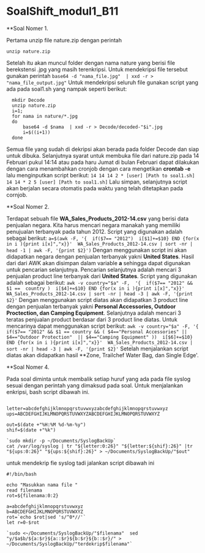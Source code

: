 # SoalShift_modul1_B11

**Soal Nomer 1.

   Pertama unzip file nature.zip dengan perintah
 
    unzip nature.zip
    
   Setelah itu akan muncul folder dengan nama nature yang berisi file berekstensi .jpg yang masih terenkripsi. Untuk mendekripsi file tersebut gunakan perintah 
  ```base64 -d "nama_file.jpg"  | xxd -r > "nama_file_output.jpg"```
    Untuk mendekripsi seluruh file gunakan script yang ada pada soal1.sh yang nampak seperti berikut:

```
  mkdir Decode
  unzip nature.zip 
  i=1; 
  for nama in nature/*.jpg 
  do 
      base64 -d $nama  | xxd -r > Decode/decoded-"$i".jpg
      i=$((i+1)) 
  done
  ```
   Semua file yang sudah di dekripsi akan berada pada folder Decode dan siap untuk dibuka. Selanjutnya syarat untuk membuka file dari nature.zip pada 14 Februari pukul 14:14 atau pada haru Jumat di bulan Februari dapat dilakukan dengan cara menambahkan cronjob dengan cara mengetikan **crontab -e** lalu menginputkan script berikut:
   `14 14 14 2 * [user] [Path to soal1.sh]
   14 14 * 2 5 [user] [Path to soal1.sh]`
   Lalu simpan, selanjutnya script akan berjalan secara otomatis pada waktu yang telah ditetapkan pada cornjob.
   
**Soal Nomer 2.

   Terdapat sebuah file **WA_Sales_Products_2012-14.csv** yang berisi data penjualan negara. Kita harus mencari negara manakah yang memiliki penujualan terbanyak pada tahun 2012. Script yang digunakan adalah sebagai berikut:
   `a=$(awk -F, '{  if($7== "2012")  i[$1]+=$10} END {for(x in i ){print i[x]","x}}'  WA_Sales_Products_2012-14.csv | sort -nr | head -1 | awk -F, '{print $2}')`
   Dengan menggunakan script ini akan didapatkan negara dengan penjualan terbanyak yakni **United States**. Hasil dari dari AWK akan disimpan dalam variable **a** sehingga dapat digunakan untuk pencarian selanjutnya.
   Pencarian selanjutnya adalah mencari 3 penjualan product line terbanyak dari **United States**. Script yang digunakan adalah sebagai berikut:
   `awk -v country="$a" -F,  '{  if($7== "2012" && $1 ==  country )  i[$4]+=$10} END {for(x in i ){print i[x]","x}}'  WA_Sales_Products_2012-14.csv | sort -nr | head -3 | awk -F, '{print $2}'`
   Dengan menggunakan script diatas akan didapatkan 3 product line dengan penjualan terbanyak yakni **Personal Accessories, Outdoor Proctection, dan Camping Equipment**. 
   Selanjutnya adalah mencari 3 teratas penjualan product berdasar dari 3 product line diatas. Untuk mencarinya dapat menggunakan script berikut:
   `awk -v country="$a" -F, '{  if($7== "2012" && $1 == country && ( $4=="Personal Accessories" || $4=="Outdoor Protection"  || $4=="Camping Equipment" ))  i[$6]+=$10} END {for(x in i ){print i[x]","x}}'  WA_Sales_Products_2012-14.csv | sort -nr | head -3 | awk -F, '{print $2}'`
   Setelah menjalankan script diatas akan didapatkan hasil **Zone, Trailchef Water Bag, dan Single Edge'.

**Soal Nomer 4.

   Pada soal diminta untuk membalik setiap huruf yang ada pada file syslog sesuai dengan perintah yang dimaksud pada soal.
Untuk menjalankan enkripsi, bash script dibawah ini.
`````

letter=abcdefghijklmnopqrstuvwxyzabcdefghijklmnopqrstuvwxyz
ups=ABCDEFGHIJKLMNOPQRSTUVWXYZABCDEFGHIJKLMNOPQRSTUVWXYZ

out=$(date +"%H:%M %d-%m-%y")
shif=$(date +"%k")

`sudo mkdir -p ~/Documents/SyslogBackUp`
cat /var/log/syslog | tr "${letter:0:26}" "${letter:${shif}:26}" |tr "${ups:0:26}" "${ups:${shif}:26}" > ~/Documents/SyslogBackUp/"$out"

`````

untuk mendekrip fie syslog tadi jalankan script dibawah ini

````````
#!/bin/bash

echo "Masukkan nama file "
read filenama
rot=${filenama:0:2}

a=abcdefghijklmnopqrstuvwxyz
b=ABCDEFGHIJKLMNOPQRSTUVWXYZ
rot=`echo $rot|sed 's/^0*//'`
let r=0-$rot

`sudo <~/Documents/SyslogBackUp/"$filenama"  sed "y/$a$b/${a:$r}${a::$r}${b:$r}${b::$r}/" > ~/Documents/SyslogBackUp/"terdekrip$filenama"`

`````````
